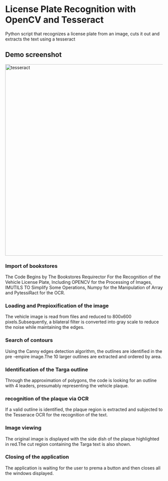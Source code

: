 # License Plate Recognition with OpenCV and Tesseract
Python script that recognizes a license plate from an image, cuts it out and extracts the text using a tesseract

## Demo screenshot
<img width="612" alt="tesseract" src="https://github.com/davpirelli/License-Plate-Recognition-with-OpenCV-Tesseract/assets/6840116/0573fe6d-6383-4d35-a080-527f97eb8ab2">


### Import of bookstores
The Code Begins by The Bookstores Requirector For the Recognition of the Vehicle License Plate, Including OPENCV for the Processing of Images, IMUTILS TO Simplify Some Operations, Numpy for the Manipulation of Array and PytessiRact for the OCR.

### Loading and Prepioxification of the image
The vehicle image is read from files and reduced to 800x600 pixels.Subsequently, a bilateral filter is converted into gray scale to reduce the noise while maintaining the edges.

### Search of contours
Using the Canny edges detection algorithm, the outlines are identified in the pre -empire image.The 10 larger outlines are extracted and ordered by area.

### Identification of the Targa outline
Through the approximation of polygons, the code is looking for an outline with 4 leaders, presumably representing the vehicle plaque.

### recognition of the plaque via OCR
If a valid outline is identified, the plaque region is extracted and subjected to the Tesserace OCR for the recognition of the text.

### Image viewing
The original image is displayed with the side dish of the plaque highlighted in red.The cut region containing the Targa text is also shown.

### Closing of the application
The application is waiting for the user to prema a button and then closes all the windows displayed.
